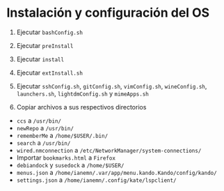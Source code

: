 # Instalación y configuración del OS

1. Ejecutar `bashConfig.sh`

2. Ejecutar `preInstall`

3. Ejecutar `install`

4. Ejecutar `extInstall.sh`

5. Ejecutar `sshConfig.sh`, `gitConfig.sh`, `vimConfig.sh`, `wineConfig.sh`,
`launchers.sh`, `lightdmConfig.sh` y `mimeApps.sh`

6. Copiar archivos a sus respectivos directorios

- `ccs` a `/usr/bin/`
- `newRepo` a `/usr/bin/`
- `rememberMe` a `/home/$USER/.bin/`
- `search` a `/usr/bin/`
- `wired.nmconnection` a `/etc/NetworkManager/system-connections/`
- Importar `bookmarks.html` a `Firefox`
- `debiandock` y `susedock` a `/home/$USER/`
- `menus.json` a `/home/ianemn/.var/app/menu.kando.Kando/config/kando/`
- `settings.json` a `/home/ianemn/.config/kate/lspclient/`

